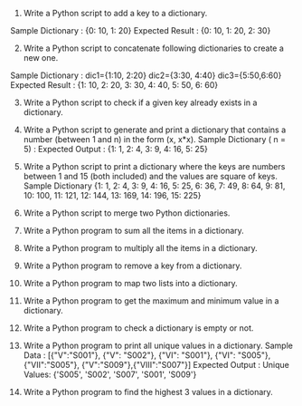 1. Write a Python script to add a key to a dictionary.

Sample Dictionary : {0: 10, 1: 20}
Expected Result : {0: 10, 1: 20, 2: 30}

2. Write a Python script to concatenate following dictionaries to create a new one.

Sample Dictionary : 
dic1={1:10, 2:20} 
dic2={3:30, 4:40} 
dic3={5:50,6:60}
Expected Result : {1: 10, 2: 20, 3: 30, 4: 40, 5: 50, 6: 60}

3. Write a Python script to check if a given key already exists in a dictionary. 

4. Write a Python script to generate and print a dictionary that contains a number (between 1 and n) in the form (x, x*x). 
Sample Dictionary ( n = 5) : 
Expected Output : {1: 1, 2: 4, 3: 9, 4: 16, 5: 25}

5. Write a Python script to print a dictionary where the keys are numbers between 1 and 15 (both included) and the values are square of keys. 
Sample Dictionary 
{1: 1, 2: 4, 3: 9, 4: 16, 5: 25, 6: 36, 7: 49, 8: 64, 9: 81, 10: 100, 11: 121, 12: 144, 13: 169, 14: 196, 15: 225}

6. Write a Python script to merge two Python dictionaries. 

7. Write a Python program to sum all the items in a dictionary. 

8. Write a Python program to multiply all the items in a dictionary.

9. Write a Python program to remove a key from a dictionary.

10. Write a Python program to map two lists into a dictionary. 

11. Write a Python program to get the maximum and minimum value in a dictionary.

12. Write a Python program to check a dictionary is empty or not.

13. Write a Python program to print all unique values in a dictionary.
Sample Data : [{"V":"S001"}, {"V": "S002"}, {"VI": "S001"}, {"VI": "S005"}, {"VII":"S005"}, {"V":"S009"},{"VIII":"S007"}]
Expected Output : Unique Values: {'S005', 'S002', 'S007', 'S001', 'S009'}

14. Write a Python program to find the highest 3 values in a dictionary.
